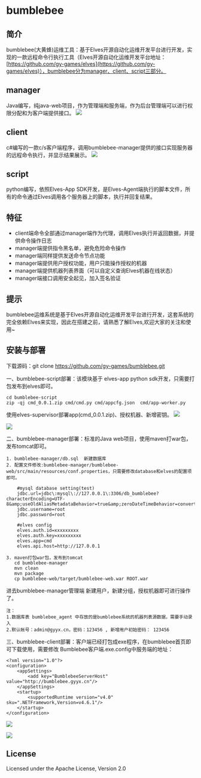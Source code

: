 # bumblebee
## 简介
bumblebee(大黄蜂)运维工具：基于Elves开源自动化运维开发平台进行开发，实现的一款远程命令行执行工具（Elves开源自动化运维开发平台地址：[https://github.com/gy-games/elves](https://github.com/gy-games/elves)），bumblebee分为manager、client、script三部分。
	
## manager
Java编写，纯java-web项目，作为管理端和服务端，作为后台管理端可以进行权限分配和为客户端提供接口。
![](img/manager-home.png)

## client
c#编写的一款c/s客户端程序，调用bumblebee-manager提供的接口实现服务器的远程命令执行，并显示结果展示。
![](img/client-home.png)

## script
python编写，依照Elves-App SDK开发，是Elves-Agent端执行的脚本文件，所有的命令通过Elves调用各个服务器上的脚本，执行并回复结果。


## 特征
- client端命令全部通过manager端作为代理，调用Elves执行并返回数据，并提供命令操作日志
- manager端提供指令黑名单，避免危险命令操作
- manager端同样提供发送命令节点功能
- manager端提供用户授权功能，用户只能操作授权的机器
- manager端提供机器列表界面（可以自定义查询Elves机器在线状态）
- manager端接口调用安全起见，加入签名验证


## 提示
bumblebee运维系统是基于Elves开源自动化运维开发平台进行开发，这套系统的完全依赖Elves来实现，因此在搭建之前，请熟悉了解Elves,欢迎大家的关注和使用~


## 安装与部署
下载源码：git clone https://github.com/gy-games/bumblebee.git


一、bumblebee-script部署：该模块基于 elves-app python sdk开发，只需要打包发布到elves即可。

	cd bumblebee-script
	zip -qj cmd_0.0.1.zip cmd/cmd.py cmd/appcfg.json  cmd/app-worker.py
使用elves-supervisor部署app(cmd_0.0.1.zip)、授权机器、新增密钥。
![](img/supervisor-app.png)

![](img/supervisor-auth.png)

二、bumblebee-manager部署：标准的Java web项目，使用maven打war包，发布tomcat即可。

	1. bumblebee-manager/db.sql  新建数据库
	2. 配置文件修改:bumblebee-manager/bumblebee-web/src/main/resources/conf.properties，只需要修改database和elves的配置项即可。
	
		#mysql database setting(test)
		jdbc.url=jdbc\:mysql\://127.0.0.1\:3306/db_bumblebee?characterEncoding=UTF-8&amp;useOldAliasMetadataBehavior=true&amp;zeroDateTimeBehavior=convertToNull
		jdbc.username=root
		jdbc.password=root
		
		#elves config
		elves.auth.id=xxxxxxxxx
		elves.auth.key=xxxxxxxxx
		elves.app=cmd
		elves.api.host=http://127.0.0.1
		
	3. maven打包war包，发布到tomcat
	   cd bumblebee-manager
	   mvn clean
	   mvn package
	   cp bumblebee-web/target/bumblebee-web.war ROOT.war

进去bumblebee-manager管理端 新建用户，新建分组，授权机器即可进行操作了。

	注： 
	1.数据库表 bumblebee_agent 中存放的是bumblebee系统的机器列表源数据，需要手动录入
	2.默认帐号：admin@gyyx.cn，密码：123456 , 新增用户初始密码： 123456

三、bumblebee-client部署：客户端已经打包成exe程序，在bumblebee首页即可下载使用，需要修改 Bumblebee客户端.exe.config中服务端的地址：

	<?xml version="1.0"?>
	<configuration>
	  	<appSettings>
	    	<add key="BumblebeeServerHost" value="http://bumblebee.gyyx.cn"/>
	  	</appSettings>
		<startup>
			<supportedRuntime version="v4.0" sku=".NETFramework,Version=v4.6.1"/>
		</startup>
	</configuration>

![](img/client-login.png)

![](img/client-result.png)

## License
Licensed under the Apache License, Version 2.0
